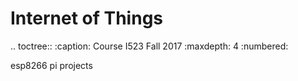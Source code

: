 Internet of Things
==================

.. toctree::
   :caption: Course I523 Fall 2017
   :maxdepth: 4
   :numbered:              

   esp8266
   pi
   projects
